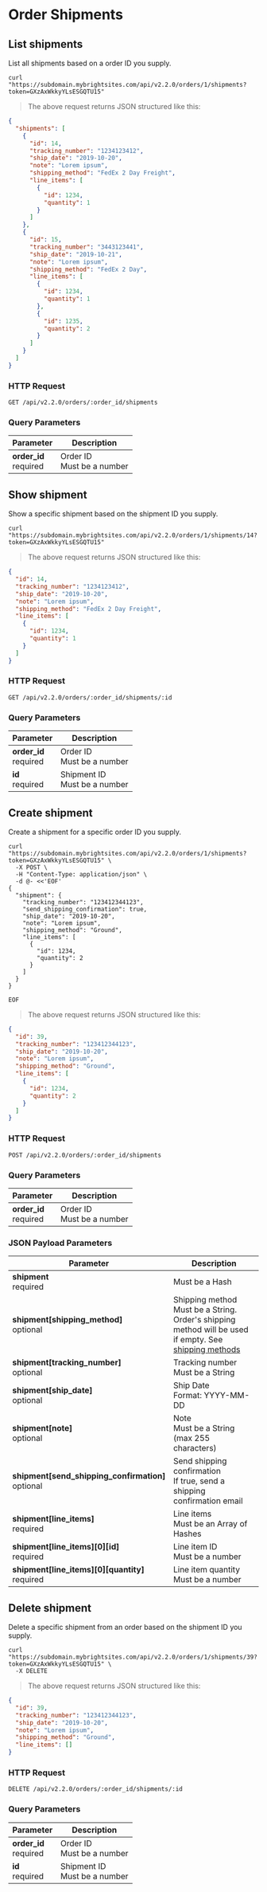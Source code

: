 # Order Shipments

## List shipments

List all shipments based on a order ID you supply.

```shell
curl "https://subdomain.mybrightsites.com/api/v2.2.0/orders/1/shipments?token=GXzAxWkkyYLsESGQTU15"
```

> The above request returns JSON structured like this:

```json
{
  "shipments": [
    {
      "id": 14,
      "tracking_number": "1234123412",
      "ship_date": "2019-10-20",
      "note": "Lorem ipsum",
      "shipping_method": "FedEx 2 Day Freight",
      "line_items": [
        {
          "id": 1234,
          "quantity": 1
        }
      ]
    },
    {
      "id": 15,
      "tracking_number": "3443123441",
      "ship_date": "2019-10-21",
      "note": "Lorem ipsum",
      "shipping_method": "FedEx 2 Day",
      "line_items": [
        {
          "id": 1234,
          "quantity": 1
        },
        {
          "id": 1235,
          "quantity": 2
        }
      ]
    }
  ]
}
```

### HTTP Request

`GET /api/v2.2.0/orders/:order_id/shipments`

### Query Parameters

Parameter | Description
--------- | -----------
<div><strong>order_id </strong></div><div>required</div> | <div>Order ID</div><div>Must be a number</div>

## Show shipment

Show a specific shipment based on the shipment ID you supply.

```shell
curl "https://subdomain.mybrightsites.com/api/v2.2.0/orders/1/shipments/14?token=GXzAxWkkyYLsESGQTU15"
```

> The above request returns JSON structured like this:

```json
{
  "id": 14,
  "tracking_number": "1234123412",
  "ship_date": "2019-10-20",
  "note": "Lorem ipsum",
  "shipping_method": "FedEx 2 Day Freight",
  "line_items": [
    {
      "id": 1234,
      "quantity": 1
    }
  ]
}
```

### HTTP Request

`GET /api/v2.2.0/orders/:order_id/shipments/:id`

### Query Parameters

Parameter | Description
--------- | -----------
<div><strong>order_id </strong></div><div>required</div> | <div>Order ID</div><div>Must be a number</div>
<div><strong>id </strong></div><div>required</div> | <div>Shipment ID</div><div>Must be a number</div>


## Create shipment

Create a shipment for a specific order ID you supply.


```shell
curl "https://subdomain.mybrightsites.com/api/v2.2.0/orders/1/shipments?token=GXzAxWkkyYLsESGQTU15" \
  -X POST \
  -H "Content-Type: application/json" \
  -d @- <<'EOF'
{
  "shipment": {
    "tracking_number": "123412344123",
    "send_shipping_confirmation": true,
    "ship_date": "2019-10-20",
    "note": "Lorem ipsum",
    "shipping_method": "Ground",
    "line_items": [
      {
        "id": 1234,
        "quantity": 2
      }
    ]
  }
}

EOF
```

> The above request returns JSON structured like this:

```json
{
  "id": 39,
  "tracking_number": "123412344123",
  "ship_date": "2019-10-20",
  "note": "Lorem ipsum",
  "shipping_method": "Ground",
  "line_items": [
    {
      "id": 1234,
      "quantity": 2
    }
  ]
}
```

### HTTP Request

`POST /api/v2.2.0/orders/:order_id/shipments`

### Query Parameters

Parameter | Description
--------- | -----------
<div><strong>order_id </strong></div><div>required</div> | <div>Order ID</div><div>Must be a number</div>


### JSON Payload Parameters

Parameter | Description
--------- | -----------
<div><strong>shipment </strong></div><div>required</div> | <div>Must be a Hash</div>
<div><strong>shipment[shipping_method] </strong></div><div>optional</div> | <div>Shipping method</div><div>Must be a String. Order's shipping method will be used if empty. See <a href="#shipping-methods">shipping methods</a></div>
<div><strong>shipment[tracking_number] </strong></div><div>optional</div> | <div>Tracking number</div><div>Must be a String</div>
<div><strong>shipment[ship_date] </strong></div><div>optional</div> | <div>Ship Date</div><div>Format: YYYY-MM-DD</div>
<div><strong>shipment[note] </strong></div><div>optional</div> | <div>Note</div><div>Must be a String (max 255 characters)</div>
<div><strong>shipment[send_shipping_confirmation] </strong></div><div>optional</div> | <div>Send shipping confirmation</div><div>If true, send a shipping confirmation email</div>
<div><strong>shipment[line_items] </strong></div><div>required</div> | <div>Line items</div><div>Must be an Array of Hashes</div>
<div><strong>shipment[line_items][0][id] </strong></div><div>required</div> | <div>Line item ID</div><div>Must be a number</div>
<div><strong>shipment[line_items][0][quantity] </strong></div><div>required</div> | <div>Line item quantity</div><div>Must be a number</div>

## Delete shipment

Delete a specific shipment from an order based on the shipment ID you supply.

```shell
curl "https://subdomain.mybrightsites.com/api/v2.2.0/orders/1/shipments/39?token=GXzAxWkkyYLsESGQTU15" \
  -X DELETE
```

> The above request returns JSON structured like this:

```json
{
  "id": 39,
  "tracking_number": "123412344123",
  "ship_date": "2019-10-20",
  "note": "Lorem ipsum",
  "shipping_method": "Ground",
  "line_items": []
}
```

### HTTP Request

`DELETE /api/v2.2.0/orders/:order_id/shipments/:id`

### Query Parameters

Parameter | Description
--------- | -----------
<div><strong>order_id </strong></div><div>required</div> | <div>Order ID</div><div>Must be a number</div>
<div><strong>id </strong></div><div>required</div> | <div>Shipment ID</div><div>Must be a number</div>
